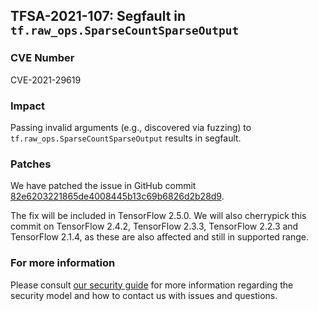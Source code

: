 ## TFSA-2021-107: Segfault in `tf.raw_ops.SparseCountSparseOutput`

### CVE Number
CVE-2021-29619

### Impact
Passing invalid arguments (e.g., discovered via fuzzing) to
`tf.raw_ops.SparseCountSparseOutput` results in segfault.

### Patches
We have patched the issue in GitHub commit
[82e6203221865de4008445b13c69b6826d2b28d9](https://github.com/tensorflow/tensorflow/commit/82e6203221865de4008445b13c69b6826d2b28d9).

The fix will be included in TensorFlow 2.5.0. We will also cherrypick this
commit on TensorFlow 2.4.2, TensorFlow 2.3.3, TensorFlow 2.2.3 and TensorFlow
2.1.4, as these are also affected and still in supported range.

### For more information
Please consult [our security
guide](https://github.com/tensorflow/tensorflow/blob/master/SECURITY.md) for
more information regarding the security model and how to contact us with issues
and questions.

